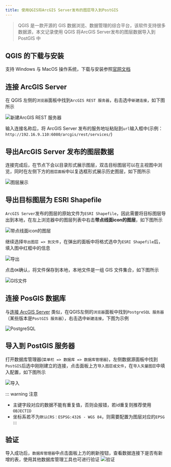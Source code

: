 ```yaml
---
title: 使用QGIS将ArcGIS Server发布的图层导入到PostGIS
---
```



>QGIS 是一款开源的 GIS 数据浏览、数据管理的综合平台，该软件支持很多数据源，本文记录使用 QGIS 将ArcGIS Server发布的图层数据导入到 PostGIS 中

## QGIS 的下载与安装

支持 Windows 与 MacOS 操作系统，下载与安装参照[官网文档](https://docs.qgis.org/3.22/zh-Hans/docs/user_manual/introduction/getting_started.html#installing-qgis)

## 连接 ArcGIS Server

在 QGIS 左侧的`浏览器`面板中找到`ArcGIS REST 服务器`，右击选中`新建连接`，如下图所示

![新建ArcGIS REST 服务器](https://cdn.porridge.fun/blog/gis/QGIS-2.png$fix.water)

输入连接名称后，将 ArcGIS Server 发布的服务地址粘贴到`url`输入框中(示例：`http://192.16.9.110:6080/arcgis/rest/services/`)

## 导出ArcGIS Server 发布的图层数据

连接完成后，在节点下会以目录形式展示图层，双击目标图层可以在主视图中浏览，同时在左侧下方的`图层面板`中以复选框形式展示历史图层，如下图所示

![图层展示](https://cdn.porridge.fun/blog/gis/QGIS-4.png$fix.water)

## 导出目标图层为 ESRI Shapefile

`ArcGIS Server`发布的图层的原始文件为`ESRI Shapefile`，因此需要将目标图层导出到本地，在左上浏览器中的图层列表中右击**带点线面icon的图层**，如下图所示

![带点线面icon的图层](https://cdn.porridge.fun/blog/gis/QGIS-5.png)

继续选择`导出图层 => 到文件`，在弹出的面板中将格式选中为`ESRI Shapefile`后，填入图中红框中的信息

![导出](https://cdn.porridge.fun/blog/gis/QGIS-6.png)

点击`OK`确认，将文件保存到本地，本地文件是一组 GIS 文件集合，如下图所示

![GIS文件](https://cdn.porridge.fun/blog/gis/QGIS-7.png)

## 连接 PosGIS 数据库

与[连接 ArcGIS Server](#连接-arcgis-server) 类似，在QGIS左侧的`浏览器`面板中找到`PostgreSQL 服务器`（某些版本是`PostGIS 服务器`），右击选中`新建连接`，下图为示例

![PostgreSQL](https://cdn.porridge.fun/blog/gis/QGIS-8.png$fix.water)

## 导入到 PostGIS 服务器

打开数据库管理器(`菜单栏 => 数据库 => 数据库管理器`)，左侧数据源面板中找到`PostGIS`后选中刚刚建立的连接，点击面板上方`导入图层或文件`，在`导入矢量图层`中填入配置，如下图所示

![导入](https://cdn.porridge.fun/blog/gis/QGIS-9.png$fix.water)

::: warning 注意

* 主键字段对应的数据不能有重复值，否则会报错，若id重复则推荐使用`OBJECTID`
* 坐标系若不为`默认CRS：ESPSG:4326 - WGS 84`，则需要配置为图层对应的`EPSG`
:::

## 验证

导入成功后，`数据库管理器`中点击面板上方的刷新按钮，查看数据连接下是否有新增的表，使用其他数据库管理工具也可进行验证
![验证](https://cdn.porridge.fun/blog/gis/QGIS-10.png$fix.water)

<CommentService />
